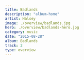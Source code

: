 ```yaml
---
title: Badlands
description: "album-home"
artist: Halsey
image: ./overview/badlands.jpg
hero: ./overview/badlands-hero.jpg
category: music
date: "2015-08-28"
album: Badlands
track: 2
type: overview
---
```

